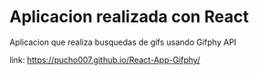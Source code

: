 # Aplicacion realizada con React

Aplicacion que realiza busquedas de gifs usando Gifphy API

link: https://pucho007.github.io/React-App-Gifphy/


